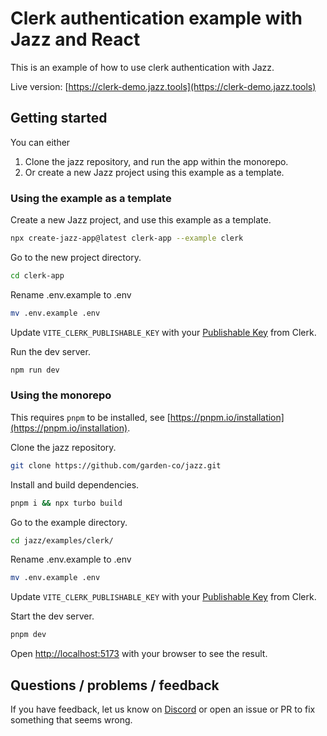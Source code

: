 # Clerk authentication example with Jazz and React

This is an example of how to use clerk authentication with Jazz.

Live version: [https://clerk-demo.jazz.tools](https://clerk-demo.jazz.tools)

## Getting started

You can either

1. Clone the jazz repository, and run the app within the monorepo.
2. Or create a new Jazz project using this example as a template.

### Using the example as a template

Create a new Jazz project, and use this example as a template.

```bash
npx create-jazz-app@latest clerk-app --example clerk
```

Go to the new project directory.

```bash
cd clerk-app
```

Rename .env.example to .env

```bash
mv .env.example .env
```

Update `VITE_CLERK_PUBLISHABLE_KEY` with your [Publishable Key](https://clerk.com/docs/deployments/clerk-environment-variables#clerk-publishable-and-secret-keys) from Clerk.

Run the dev server.

```bash
npm run dev
```

### Using the monorepo

This requires `pnpm` to be installed, see [https://pnpm.io/installation](https://pnpm.io/installation).

Clone the jazz repository.

```bash
git clone https://github.com/garden-co/jazz.git
```

Install and build dependencies.

```bash
pnpm i && npx turbo build
```

Go to the example directory.

```bash
cd jazz/examples/clerk/
```

Rename .env.example to .env

```bash
mv .env.example .env
```

Update `VITE_CLERK_PUBLISHABLE_KEY` with your [Publishable Key](https://clerk.com/docs/deployments/clerk-environment-variables#clerk-publishable-and-secret-keys) from Clerk.

Start the dev server.

```bash
pnpm dev
```

Open [http://localhost:5173](http://localhost:5173) with your browser to see the result.

## Questions / problems / feedback

If you have feedback, let us know on [Discord](https://discord.gg/utDMjHYg42) or open an issue or PR to fix something that seems wrong.
